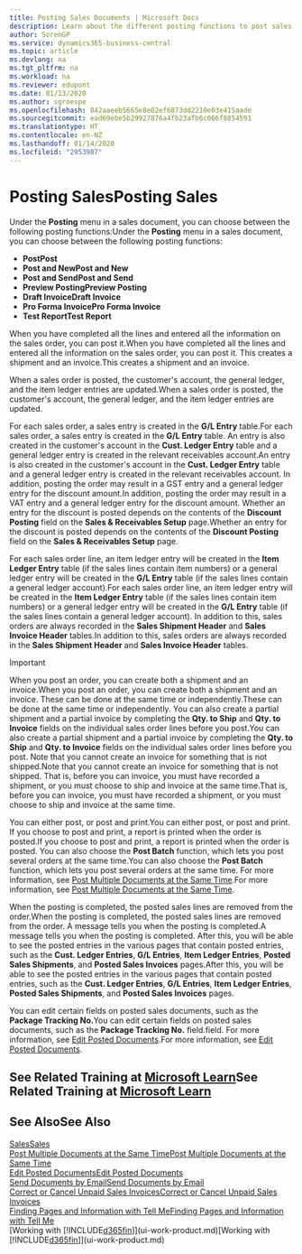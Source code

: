 ```yaml
---
title: Posting Sales Documents | Microsoft Docs
description: Learn about the different posting functions to post sales documents, and how you can update posted documents.
author: SorenGP
ms.service: dynamics365-business-central
ms.topic: article
ms.devlang: na
ms.tgt_pltfrm: na
ms.workload: na
ms.reviewer: edupont
ms.date: 01/13/2020
ms.author: sgroespe
ms.openlocfilehash: 842aaeeb5665e8e02ef6873dd2210e03e415aade
ms.sourcegitcommit: ead69ebe5b29927876a4fb23afb6c066f8854591
ms.translationtype: HT
ms.contentlocale: en-NZ
ms.lasthandoff: 01/14/2020
ms.locfileid: "2953987"
---
```

# <a name="posting-sales"></a><span data-ttu-id="cc7eb-103">Posting Sales</span><span class="sxs-lookup"><span data-stu-id="cc7eb-103">Posting Sales</span></span>
<span data-ttu-id="cc7eb-104">Under the **Posting** menu in a sales document, you can choose between the following posting functions:</span><span class="sxs-lookup"><span data-stu-id="cc7eb-104">Under the **Posting** menu in a sales document, you can choose between the following posting functions:</span></span>

* <span data-ttu-id="cc7eb-105">**Post**</span><span class="sxs-lookup"><span data-stu-id="cc7eb-105">**Post**</span></span>
* <span data-ttu-id="cc7eb-106">**Post and New**</span><span class="sxs-lookup"><span data-stu-id="cc7eb-106">**Post and New**</span></span>
* <span data-ttu-id="cc7eb-107">**Post and Send**</span><span class="sxs-lookup"><span data-stu-id="cc7eb-107">**Post and Send**</span></span>
* <span data-ttu-id="cc7eb-108">**Preview Posting**</span><span class="sxs-lookup"><span data-stu-id="cc7eb-108">**Preview Posting**</span></span>
* <span data-ttu-id="cc7eb-109">**Draft Invoice**</span><span class="sxs-lookup"><span data-stu-id="cc7eb-109">**Draft Invoice**</span></span>
* <span data-ttu-id="cc7eb-110">**Pro Forma Invoice**</span><span class="sxs-lookup"><span data-stu-id="cc7eb-110">**Pro Forma Invoice**</span></span>
* <span data-ttu-id="cc7eb-111">**Test Report**</span><span class="sxs-lookup"><span data-stu-id="cc7eb-111">**Test Report**</span></span>

<span data-ttu-id="cc7eb-112">When you have completed all the lines and entered all the information on the sales order, you can post it.</span><span class="sxs-lookup"><span data-stu-id="cc7eb-112">When you have completed all the lines and entered all the information on the sales order, you can post it.</span></span> <span data-ttu-id="cc7eb-113">This creates a shipment and an invoice.</span><span class="sxs-lookup"><span data-stu-id="cc7eb-113">This creates a shipment and an invoice.</span></span>

<span data-ttu-id="cc7eb-114">When a sales order is posted, the customer's account, the general ledger, and the item ledger entries are updated.</span><span class="sxs-lookup"><span data-stu-id="cc7eb-114">When a sales order is posted, the customer's account, the general ledger, and the item ledger entries are updated.</span></span>

<span data-ttu-id="cc7eb-115">For each sales order, a sales entry is created in the **G/L Entry** table.</span><span class="sxs-lookup"><span data-stu-id="cc7eb-115">For each sales order, a sales entry is created in the **G/L Entry** table.</span></span> <span data-ttu-id="cc7eb-116">An entry is also created in the customer's account in the **Cust. Ledger Entry** table and a general ledger entry is created in the relevant receivables account.</span><span class="sxs-lookup"><span data-stu-id="cc7eb-116">An entry is also created in the customer's account in the **Cust. Ledger Entry** table and a general ledger entry is created in the relevant receivables account.</span></span> <span data-ttu-id="cc7eb-117">In addition, posting the order may result in a GST entry and a general ledger entry for the discount amount.</span><span class="sxs-lookup"><span data-stu-id="cc7eb-117">In addition, posting the order may result in a VAT entry and a general ledger entry for the discount amount.</span></span> <span data-ttu-id="cc7eb-118">Whether an entry for the discount is posted depends on the contents of the **Discount Posting** field on the **Sales & Receivables Setup** page.</span><span class="sxs-lookup"><span data-stu-id="cc7eb-118">Whether an entry for the discount is posted depends on the contents of the **Discount Posting** field on the **Sales & Receivables Setup** page.</span></span>

<span data-ttu-id="cc7eb-119">For each sales order line, an item ledger entry will be created in the **Item Ledger Entry** table (if the sales lines contain item numbers) or a general ledger entry will be created in the **G/L Entry** table (if the sales lines contain a general ledger account).</span><span class="sxs-lookup"><span data-stu-id="cc7eb-119">For each sales order line, an item ledger entry will be created in the **Item Ledger Entry** table (if the sales lines contain item numbers) or a general ledger entry will be created in the **G/L Entry** table (if the sales lines contain a general ledger account).</span></span> <span data-ttu-id="cc7eb-120">In addition to this, sales orders are always recorded in the **Sales Shipment Header** and **Sales Invoice Header** tables.</span><span class="sxs-lookup"><span data-stu-id="cc7eb-120">In addition to this, sales orders are always recorded in the **Sales Shipment Header** and **Sales Invoice Header** tables.</span></span>

> [!IMPORTANT]  
>   <span data-ttu-id="cc7eb-121">When you post an order, you can create both a shipment and an invoice.</span><span class="sxs-lookup"><span data-stu-id="cc7eb-121">When you post an order, you can create both a shipment and an invoice.</span></span> <span data-ttu-id="cc7eb-122">These can be done at the same time or independently.</span><span class="sxs-lookup"><span data-stu-id="cc7eb-122">These can be done at the same time or independently.</span></span> <span data-ttu-id="cc7eb-123">You can also create a partial shipment and a partial invoice by completing the **Qty. to Ship** and **Qty. to Invoice** fields on the individual sales order lines before you post.</span><span class="sxs-lookup"><span data-stu-id="cc7eb-123">You can also create a partial shipment and a partial invoice by completing the **Qty. to Ship** and **Qty. to Invoice** fields on the individual sales order lines before you post.</span></span> <span data-ttu-id="cc7eb-124">Note that you cannot create an invoice for something that is not shipped.</span><span class="sxs-lookup"><span data-stu-id="cc7eb-124">Note that you cannot create an invoice for something that is not shipped.</span></span> <span data-ttu-id="cc7eb-125">That is, before you can invoice, you must have recorded a shipment, or you must choose to ship and invoice at the same time.</span><span class="sxs-lookup"><span data-stu-id="cc7eb-125">That is, before you can invoice, you must have recorded a shipment, or you must choose to ship and invoice at the same time.</span></span>

<span data-ttu-id="cc7eb-126">You can either post, or post and print.</span><span class="sxs-lookup"><span data-stu-id="cc7eb-126">You can either post, or post and print.</span></span> <span data-ttu-id="cc7eb-127">If you choose to post and print, a report is printed when the order is posted.</span><span class="sxs-lookup"><span data-stu-id="cc7eb-127">If you choose to post and print, a report is printed when the order is posted.</span></span> <span data-ttu-id="cc7eb-128">You can also choose the **Post Batch** function, which lets you post several orders at the same time.</span><span class="sxs-lookup"><span data-stu-id="cc7eb-128">You can also choose the **Post Batch** function, which lets you post several orders at the same time.</span></span> <span data-ttu-id="cc7eb-129">For more information, see [Post Multiple Documents at the Same Time](ui-batch-posting.md).</span><span class="sxs-lookup"><span data-stu-id="cc7eb-129">For more information, see [Post Multiple Documents at the Same Time](ui-batch-posting.md).</span></span>

<span data-ttu-id="cc7eb-130">When the posting is completed, the posted sales lines are removed from the order.</span><span class="sxs-lookup"><span data-stu-id="cc7eb-130">When the posting is completed, the posted sales lines are removed from the order.</span></span> <span data-ttu-id="cc7eb-131">A message tells you when the posting is completed.</span><span class="sxs-lookup"><span data-stu-id="cc7eb-131">A message tells you when the posting is completed.</span></span> <span data-ttu-id="cc7eb-132">After this, you will be able to see the posted entries in the various pages that contain posted entries, such as the **Cust. Ledger Entries**, **G/L Entries**, **Item Ledger Entries**, **Posted Sales Shipments**, and **Posted Sales Invoices** pages.</span><span class="sxs-lookup"><span data-stu-id="cc7eb-132">After this, you will be able to see the posted entries in the various pages that contain posted entries, such as the **Cust. Ledger Entries**, **G/L Entries**, **Item Ledger Entries**, **Posted Sales Shipments**, and **Posted Sales Invoices** pages.</span></span>  

<span data-ttu-id="cc7eb-133">You can edit certain fields on posted sales documents, such as the **Package Tracking No.**</span><span class="sxs-lookup"><span data-stu-id="cc7eb-133">You can edit certain fields on posted sales documents, such as the **Package Tracking No.**</span></span> <span data-ttu-id="cc7eb-134">field.</span><span class="sxs-lookup"><span data-stu-id="cc7eb-134">field.</span></span> <span data-ttu-id="cc7eb-135">For more information, see [Edit Posted Documents](across-edit-posted-document.md).</span><span class="sxs-lookup"><span data-stu-id="cc7eb-135">For more information, see [Edit Posted Documents](across-edit-posted-document.md).</span></span>

## <a name="see-related-training-at-microsoft-learnlearnmodulesship-invoice-items-dynamics-365-business-centralindex"></a><span data-ttu-id="cc7eb-136">See Related Training at [Microsoft Learn](/learn/modules/ship-invoice-items-dynamics-365-business-central/index)</span><span class="sxs-lookup"><span data-stu-id="cc7eb-136">See Related Training at [Microsoft Learn](/learn/modules/ship-invoice-items-dynamics-365-business-central/index)</span></span>

## <a name="see-also"></a><span data-ttu-id="cc7eb-137">See Also</span><span class="sxs-lookup"><span data-stu-id="cc7eb-137">See Also</span></span>
[<span data-ttu-id="cc7eb-138">Sales</span><span class="sxs-lookup"><span data-stu-id="cc7eb-138">Sales</span></span>](sales-manage-sales.md)  
[<span data-ttu-id="cc7eb-139">Post Multiple Documents at the Same Time</span><span class="sxs-lookup"><span data-stu-id="cc7eb-139">Post Multiple Documents at the Same Time</span></span>](ui-batch-posting.md)  
[<span data-ttu-id="cc7eb-140">Edit Posted Documents</span><span class="sxs-lookup"><span data-stu-id="cc7eb-140">Edit Posted Documents</span></span>](across-edit-posted-document.md)  
[<span data-ttu-id="cc7eb-141">Send Documents by Email</span><span class="sxs-lookup"><span data-stu-id="cc7eb-141">Send Documents by Email</span></span>](ui-how-send-documents-email.md)  
[<span data-ttu-id="cc7eb-142">Correct or Cancel Unpaid Sales Invoices</span><span class="sxs-lookup"><span data-stu-id="cc7eb-142">Correct or Cancel Unpaid Sales Invoices</span></span>](sales-how-correct-cancel-sales-invoice.md)  
[<span data-ttu-id="cc7eb-143">Finding Pages and Information with Tell Me</span><span class="sxs-lookup"><span data-stu-id="cc7eb-143">Finding Pages and Information with Tell Me</span></span>](ui-search.md)  
<span data-ttu-id="cc7eb-144">[Working with [!INCLUDE[d365fin](includes/d365fin_md.md)]](ui-work-product.md)</span><span class="sxs-lookup"><span data-stu-id="cc7eb-144">[Working with [!INCLUDE[d365fin](includes/d365fin_md.md)]](ui-work-product.md)</span></span>
